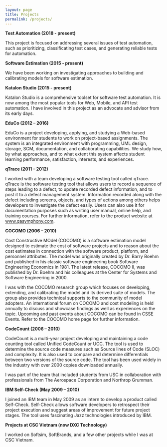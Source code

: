 ```yaml
---
layout: page
title: Projects
permalink: /projects/
---
```


**Test Automation (2018 - present)**

This project is focused on addressing several issues of test automation, such as prioritizing, classificating test cases, and generating reliable tests for automation.  

**Software Estimation (2015 - present)**

We have been working on investigating approaches to building and calibrating models for software estimation. 

**Katalon Studio (2015 - present)**

Katalon Studio is a comprehensive toolset for software test automation. It is now among the most popular tools for Web, Mobile, and API test automation. I have involved in this project as an advocate and advisor from its early days. 

**EduCo (2012 – 2016)**

EduCo is a project developing, applying, and studying a Web-based environment for students to work on project-based assignments. The system is an integrated environment with programming, UML design, storage, SCM, documentation, and collaborating capabilities. We study how, by what approaches, and to what extent this system affects student learning performance, satisfaction, interests, and experiences.

**qTrace (2011 – 2012)**

I worked with a team developing a software testing tool called qTrace. qTrace is the software testing tool that allows users to record a sequence of steps leading to a defect, to update recorded defect information, and to post it to a defect management system. Information recorded along with the defect including screens, objects, and types of actions among others helps developers to investigate the defect easily. Users can also use it for documentation purposes such as writing user manual, online help, and training courses. For further information, refer to the product website at www.qasymphony.com.

**COCOMO (2006 – 2010)**

Cost Constructive MOdel (COCOMO) is a software estimation model designed to estimate the cost of software projects and to reason about the cost estimates in connection with the software product, platform, and personnel attributes. The model was originally created by Dr. Barry Boehm and published in his classic software engineering book Software Engineering Economics in 1981. The latest release, COCOMO II, was published by Dr. Boehm and his colleagues at the Center for Systems and Software Engineering in 2000.

I was with the COCOMO research group which focuses on developing, extending, and calibrating the model and its derived suite of models. The group also provides technical supports to the community of model adopters. An international forum on COCOMO and cost modeling is held annually to discuss and showcase findings as well as experiences on the topic. Upcoming and past events about COCOMO can be found in CSSE Events. Refer to the COCOMO home page for further information.

**CodeCount (2006 – 2010)**

CodeCount is a multi-year project developing and maintaining a code counting tool called Unified CodeCount or UCC. The tool is used to determine the source code measures such as Source lines of Code (SLOC) and complexity. It is also used to compare and determine differentials between two versions of the source code. The tool has been used widely in the industry with over 2000 copies downloaded annually.

I was part of the team that included students from USC in collaboration with professionals from The Aerospace Corporation and Northrop Grumman.

**IBM Self-Check (May 2009 – 2010)**

I joined an IBM team in May 2009 as an intern to develop a product called Self-Check. Self-Check allows software developers to retrospect their project execution and suggest areas of improvement for future project stages. The tool uses fascinating Jazz technologies introduced by IBM.

**Projects at CSC Vietnam (now DXC Technology)**

I worked on Softsim, SoftBrands, and a few other projects while I was at CSC Vietnam.
